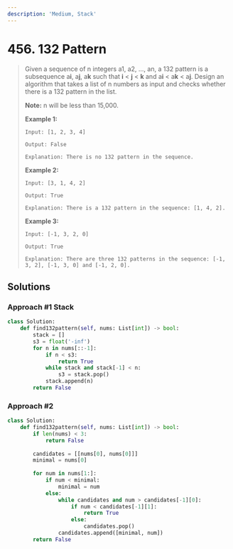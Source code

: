 ```yaml
---
description: 'Medium, Stack'
---
```


# 456. 132 Pattern

> Given a sequence of n integers a1, a2, ..., an, a 132 pattern is a subsequence a**i**, a**j**, a**k** such that **i** &lt; **j** &lt; **k** and a**i** &lt; a**k** &lt; a**j**. Design an algorithm that takes a list of n numbers as input and checks whether there is a 132 pattern in the list.
>
> **Note:** n will be less than 15,000.
>
> **Example 1:**  
>
>
> ```text
> Input: [1, 2, 3, 4]
>
> Output: False
>
> Explanation: There is no 132 pattern in the sequence.
> ```
>
> **Example 2:**  
>
>
> ```text
> Input: [3, 1, 4, 2]
>
> Output: True
>
> Explanation: There is a 132 pattern in the sequence: [1, 4, 2].
> ```
>
> **Example 3:**  
>
>
> ```text
> Input: [-1, 3, 2, 0]
>
> Output: True
>
> Explanation: There are three 132 patterns in the sequence: [-1, 3, 2], [-1, 3, 0] and [-1, 2, 0].
> ```

## Solutions

### Approach \#1 Stack

```python
class Solution:
    def find132pattern(self, nums: List[int]) -> bool:
        stack = []
        s3 = float('-inf')
        for n in nums[::-1]:
            if n < s3:
                return True
            while stack and stack[-1] < n:
                s3 = stack.pop()
            stack.append(n)
        return False
```

### Approach \#2

```python
class Solution:
    def find132pattern(self, nums: List[int]) -> bool:
        if len(nums) < 3:
            return False
        
        candidates = [[nums[0], nums[0]]]
        minimal = nums[0]
        
        for num in nums[1:]:
            if num < minimal:
                minimal = num
            else:
                while candidates and num > candidates[-1][0]:
                    if num < candidates[-1][1]:
                        return True
                    else:
                        candidates.pop()
                candidates.append([minimal, num])
        return False
```

